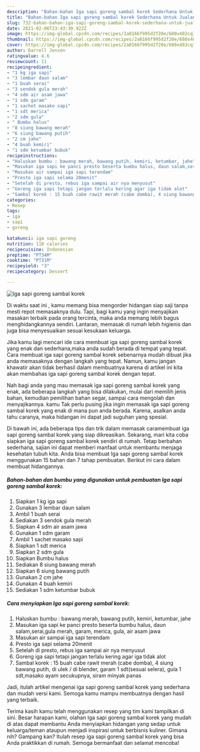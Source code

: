 ```yaml
---
description: "Bahan-bahan Iga sapi goreng sambal korek Sederhana Untuk Jualan"
title: "Bahan-bahan Iga sapi goreng sambal korek Sederhana Untuk Jualan"
slug: 732-bahan-bahan-iga-sapi-goreng-sambal-korek-sederhana-untuk-jualan
date: 2021-02-06T23:43:30.922Z
image: https://img-global.cpcdn.com/recipes/2a0166f995d2f20e/680x482cq70/iga-sapi-goreng-sambal-korek-foto-resep-utama.jpg
thumbnail: https://img-global.cpcdn.com/recipes/2a0166f995d2f20e/680x482cq70/iga-sapi-goreng-sambal-korek-foto-resep-utama.jpg
cover: https://img-global.cpcdn.com/recipes/2a0166f995d2f20e/680x482cq70/iga-sapi-goreng-sambal-korek-foto-resep-utama.jpg
author: Darrell Jensen
ratingvalue: 4.6
reviewcount: 11
recipeingredient:
- "1 kg iga sapi"
- "3 lembar daun salam"
- "1 buah serai"
- "3 sendok gula merah"
- "4 sdm air asam jawa"
- "1 sdm garam"
- "1 sachet masako sapi"
- "1 sdt merica"
- "2 sdm gula"
- " Bumbu halus"
- "8 siung bawang merah"
- "6 siung bawang putih"
- "2 cm jahe"
- "4 buah kemiri"
- "1 sdm ketumbar bubuk"
recipeinstructions:
- "Haluskan bumbu : bawang merah, bawang putih, kemiri, ketumbar, jahe"
- "Masukan iga sapi ke panci presto beserta bumbu halus, daun salam,serai,gula merah, garam, merica, gula, air asam jawa"
- "Masukan air sampai iga sapi terendam"
- "Presto iga sapi selama 20menit"
- "Setelah di presto, rebus iga sampai air nya menyusut"
- "Goreng iga sapi tetapi jangan terlalu kering agar iga tidak alot"
- "Sambal korek : 15 buah cabe rawit merah (cabe domba), 4 siung bawang putih, di ulek / di blender, garam 1 sdt(sesuai selera), gula 1 sdt,masako ayam secukupnya, siram minyak panas"
categories:
- Resep
tags:
- iga
- sapi
- goreng

katakunci: iga sapi goreng 
nutrition: 118 calories
recipecuisine: Indonesian
preptime: "PT34M"
cooktime: "PT31M"
recipeyield: "3"
recipecategory: Dessert

---
```



![Iga sapi goreng sambal korek](https://img-global.cpcdn.com/recipes/2a0166f995d2f20e/680x482cq70/iga-sapi-goreng-sambal-korek-foto-resep-utama.jpg)

Di waktu  saat ini , kamu memang bisa mengorder hidangan siap saji tanpa mesti repot memasaknya dulu. Tapi, bagi kamu yang ingin menyajikan masakan terbaik pada orang tercinta, maka anda memang lebih bagus menghidangkannya sendiri. Lantaran, memasak di rumah lebih higienis dan juga bisa menyesuaikan sesuai kesukaan keluarga.

Jika kamu lagi mencari ide cara membuat iga sapi goreng sambal korek yang enak dan sederhana,maka anda sudah berada di tempat yang tepat. Cara membuat iga sapi goreng sambal korek  sebenarnya mudah dibuat jika anda memasaknya dengan langkah yang tepat. Namun, kamu jangan khawatir akan tidak berhasil dalam membuatnya 
karena di artikel ini kita akan membahas iga sapi goreng sambal korek dengan tepat.  



Nah bagi anda yang mau memasak iga sapi goreng sambal korek yang enak, ada beberapa langkah yang bisa dilakukan, mulai dari memilih jenis bahan, kemudian pemilihan bahan segar, sampai cara mengolah dan menyajikannya. kamu Tak perlu pusing jika ingin memasak iga sapi goreng sambal korek yang enak di mana pun anda berada. Karena, asalkan anda  tahu caranya, maka hidangan ini dapat jadi suguhan yang spesial.

Di bawah ini, ada beberapa tips dan trik dalam memasak caramembuat iga sapi goreng sambal korek yang siap dikreasikan. Sekarang, mari kita coba siapkan iga sapi goreng sambal korek sendiri di rumah. Tetap berbahan sederhana, sajian ini dapat memberi manfaat untuk membantu menjaga kesehatan tubuh kita. Anda bisa membuat Iga sapi goreng sambal korek menggunakan 15 bahan dan 7 tahap pembuatan. Berikut ini cara dalam membuat hidangannya.

<!--inarticleads1-->

##### Bahan-bahan dan bumbu yang digunakan untuk pembuatan Iga sapi goreng sambal korek:

1. Siapkan 1 kg iga sapi
1. Gunakan 3 lembar daun salam
1. Ambil 1 buah serai
1. Sediakan 3 sendok gula merah
1. Siapkan 4 sdm air asam jawa
1. Gunakan 1 sdm garam
1. Ambil 1 sachet masako sapi
1. Siapkan 1 sdt merica
1. Siapkan 2 sdm gula
1. Siapkan  Bumbu halus
1. Sediakan 8 siung bawang merah
1. Siapkan 6 siung bawang putih
1. Gunakan 2 cm jahe
1. Gunakan 4 buah kemiri
1. Sediakan 1 sdm ketumbar bubuk




<!--inarticleads2-->

##### Cara menyiapkan Iga sapi goreng sambal korek:

1. Haluskan bumbu : bawang merah, bawang putih, kemiri, ketumbar, jahe
1. Masukan iga sapi ke panci presto beserta bumbu halus, daun salam,serai,gula merah, garam, merica, gula, air asam jawa
1. Masukan air sampai iga sapi terendam
1. Presto iga sapi selama 20menit
1. Setelah di presto, rebus iga sampai air nya menyusut
1. Goreng iga sapi tetapi jangan terlalu kering agar iga tidak alot
1. Sambal korek : 15 buah cabe rawit merah (cabe domba), 4 siung bawang putih, di ulek / di blender, garam 1 sdt(sesuai selera), gula 1 sdt,masako ayam secukupnya, siram minyak panas




Jadi, itulah artikel mengenai  iga sapi goreng sambal korek  yang sederhana dan mudah versi kami. Semoga kamu mampu membuatnya dengan hasil yang terbaik. 

Terima kasih kamu telah menggunakan resep yang tim kami tampilkan di sini. Besar harapan kami, olahan  Iga sapi goreng sambal korek yang mudah di atas dapat membantu Anda menyiapkan hidangan yang sedap untuk keluarga/teman ataupun menjadi inspirasi untuk berbisnis kuliner. Gimana nih? Gampang kan? Itulah resep iga sapi goreng sambal korek yang bisa Anda praktikkan di rumah. Semoga bermanfaat dan selamat mencoba!

